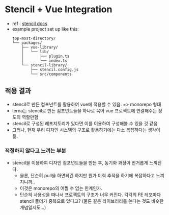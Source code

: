 # Stencil + Vue Integration
- ref : [stencil docs](https://stenciljs.com/docs/vue)
- example project set up like this:
    ```
    top-most-directory/
    └── packages/
        ├── vue-library/
        │   └── lib/
        │       ├── plugin.ts
        │       └── index.ts
        └── stencil-library/
            ├── stencil.config.js
            └── src/components
    ```

## 적용 결과
- stencil로 만든 컴포넌트를 활용하여 vue에 적용할 수 있음. => monorepo 형태
- lerna는 stencil로 만든 컴포넌트들을 하나로 묶어 vue 프로젝트에 연결해주는 정도의 역할만함
- stencil로 구성된 레포지토리가 있다면 이를 이용하여 구성해볼 수 있을 것 같음
- 그러나, 현재 우리 디자인 시스템의 구조로 활용하기에는 다소 복잡하다는 생각이 듦.

### 적절하지 않다고 느끼는 부분
- stencil을 이용하여 디자인 컴포넌트들을 만든 후, 동기화 과정이 번거롭게 느껴진다. 
    - 물론, 단순히 pull을 하면되긴 하지만 뭔가 이력 추적을 하기에 복잡하다고 느껴지니까..
    - 이것은 monorepo의 어쩔 수 없는 한계인가.
    - 단순히 사용성을 떠나서 프로젝트의 구조가 너무 커진다. 각각의 FE 레포마다 stencil 폴더가 중복으로 있다고? (물론 같은 라이브러리를 쓴다는 것도 비슷한 개념일지도...)
    